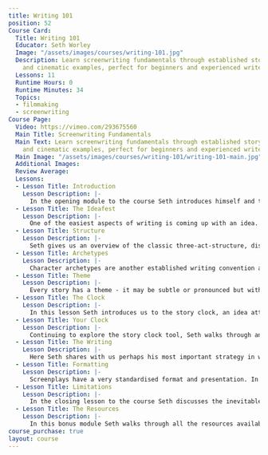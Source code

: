 ```yaml
---
title: Writing 101
position: 52
Course Card:
  Title: Writing 101
  Educator: Seth Worley
  Image: "/assets/images/courses/writing-101.jpg"
  Description: Learn screenwriting fundamentals through established storytelling paradigms
    and cinematic examples, perfect for beginners and experienced writers.
  Lessons: 11
  Runtime Hours: 0
  Runtime Minutes: 34
  Topics:
  - filmmaking
  - screenwriting
Course Page:
  Video: https://vimeo.com/293675560
  Main Title: Screenwriting Fundamentals
  Main Text: Learn screenwriting fundamentals through established storytelling paradigms
    and cinematic examples, perfect for beginners and experienced writers.
  Main Image: "/assets/images/courses/writing-101/writing-101-main.jpg"
  Additional Images: 
  Review Average: 
  Lessons:
  - Lesson Title: Introduction
    Lesson Description: |-
      In the opening module to the course Seth introduces himself and talks about how he'd like you to approach this course.
  - Lesson Title: The Ideafest
    Lesson Description: |-
      One of the easiest aspects of writing is coming up with an idea. Or maybe a bunch of ideas, but they aren't a complete structured story. In this lesson Seth gives an introduction to his strategies to extract your story organically.
  - Lesson Title: Structure
    Lesson Description: |-
      Seth gives us an overview of the classic three-act-structure, distilling sources such as Joseph Campbell and Blake Schneider, before explaining how you can use this as a guideline to further massage your ideas into a story outline.
  - Lesson Title: Archetypes
    Lesson Description: |-
      Character archetypes are another established writing convention and in this module Seth runs through Joseph Campbell's "Hero's Journey" model for defining your story's characters.
  - Lesson Title: Theme
    Lesson Description: |-
      Every story has a theme - it may be subtle or pronounced but without it there's no thread tying the events together. Here Seth defines theme as it applies to screenwriting and discussed why you might choose to write from the theme rather than writing from the characters.
  - Lesson Title: The Clock
    Lesson Description: |-
      In this lesson Seth introduces us to the story clock, an idea attributed to filmmaker JJ Abrams which gives you a 10,000 foot view of your story.
  - Lesson Title: Your Clock
    Lesson Description: |-
      Continuing to explore the story clock tool, Seth walks through an example of his creative process writing the short film "Old/New"
  - Lesson Title: The Writing
    Lesson Description: |-
      Here Seth shares with us perhaps his most important strategy in writing, combine the concepts of micro and macro clocking to give you a manageable strategy to be productive in your screenwriting.
  - Lesson Title: Formatting
    Lesson Description: |-
      Screenplays have a very standardised format and presentation. In this lesson Seth gives you a complete rundown of everything you need to know to ensure your script is to a professional standard and gives you the best chance of it being read.
  - Lesson Title: Limitations
    Lesson Description: |-
      In the closing lesson to the course Seth discusses the inevitable limitations that come with writing, and how you can harness them to make your story better.
  - Lesson Title: The Resources
    Lesson Description: |-
      In this bonus module Seth walks through all the resources available with the course.
course_purchase: true
layout: course
---
```


